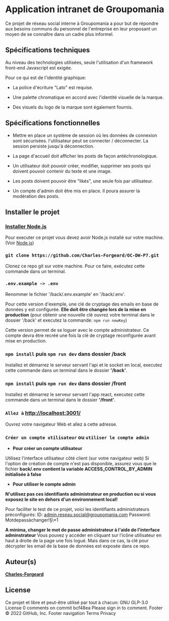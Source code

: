# Application intranet de Groupomania

Ce projet de réseau social interne à Groupomania a pour but de répondre aux besoins communs du personnel de l'entreprise en leur proposant un moyen de se connaître dans un cadre plus informel.

## Spécifications techniques

Au niveau des technologies utilisées, seule l'utilisation d'un framework front-end Javascript est exigée.

Pour ce qui est de l'identité graphique:

- La police d'écriture "Lato" est requise.

- Une palette chromatique en accord avec l'identité visuelle de la marque.

- Des visuels du logo de la marque sont également fournis.

## Spécifications fonctionnelles

- Mettre en place un système de session où les données de connexion sont sécurisées. l'utilisateur peut se connecter / déconnecter. La session persiste jusqu'à déconnection.

- La page d'accueil doit afficher les posts de façon antéchronologique.

- Un utilisateur doit pouvoir créer, modifier, supprimer ses posts qui doivent pouvoir contenir du texte et une image.

- Les posts doivent pouvoir être "likés", une seule fois par utilisateur.

- Un compte d'admin doit être mis en place. Il poura assurer la modération des posts.

## Installer le projet

### [Installer Node.js](https://nodejs.org/fr/)

Pour executer ce projet vous devez avoir Node.js installé sur votre machine. (Voir [Node.js](https://nodejs.org/fr/))

### `git clone https://github.com/Charles-Forgeard/OC-DW-P7.git`

Clonez ce repo git sur votre machine. Pour ce faire, exécutez cette commande dans un terminal.

### `.env.example -> .env`

Renommer le fichier '/back/.env.example' en '/back/.env'.

Pour cette version d'exemple, une clé de cryptage des emails en base de données y est configurée. **Elle doit être changée lors de la mise en production** (pour obtenir une nouvelle clé ouvrez votre terminal dans le dossier '/back' et executez la commande: `npm run newKey`)

Cette version permet de se loguer avec le compte administrateur.
Ce compte devra être recréé une fois la clé de cryptage reconfigurée avant mise en production.

### `npm install` puis `npm run dev` dans dossier **/back**

Installez et démarrez le serveur servant l'api et le socket en local, executez cette commande dans un terminal dans le dossier **'/back'**.

### `npm install` puis `npm run dev` dans dossier **/front**

Installez et démarrez le serveur servant l'app react, executez cette commande dans un terminal dans le dossier **'/front'**.

### `Allez à` [http://localhost:3001/](http://localhost:3001/)

Ouvrez votre navigateur Web et allez à cette adresse.

### `Créer un compte utilisateur` ou `utiliser le compte admin`

- **Pour créer un compte utilisateur**

Utilisez l'interface utilisateur côté client (sur votre navigateur web)
Si l'option de création de compte n'est pas disponible, assurez vous que le fichier **back/.env contient la variable ACCESS_CONTROL_BY_ADMIN initialisée à false**

- **Pour utiliser le compte admin**

**N'utilisez pas ces identifiants administrateur en production ou si vous exposez le site en dehors d'un environnement local!**

Pour faciliter le test de ce projet, voici les identifiants administrateurs préconfigurés:
ID: admin.reseau.social@groupomania.com
Password: Motdepassàchanger!§\\\*1

**A minima, changer le mot de passe administrateur à l'aide de l'interface adminstrateur**
Vous pouvez y accéder en cliquant sur l'icône utilisateur en haut à droite de la page une fois logué.
Mais dans ce cas, la clé pour décrypter les email de la base de données est exposée dans ce repo.

## Auteur(s)

**[Charles-Forgeard](https://github.com/Charles-Forgeard)**

## License

Ce projet et libre et peut-être utilisé par tout à chacun: GNU GLP-3.0 License
0 comments on commit bcf48ea
Please sign in to comment.
Footer
© 2022 GitHub, Inc.
Footer navigation
Terms
Privacy
